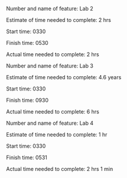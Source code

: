 
Number and name of feature: Lab 2

Estimate of time needed to complete: 2 hrs

Start time: 0330

Finish time: 0530

Actual time needed to complete: 2 hrs



Number and name of feature: Lab 3 

Estimate of time needed to complete: 4.6 years

Start time: 0330

Finish time: 0930

Actual time needed to complete: 6 hrs



Number and name of feature: Lab 4

Estimate of time needed to complete: 1 hr

Start time: 0330

Finish time: 0531

Actual time needed to complete: 2 hrs 1 min